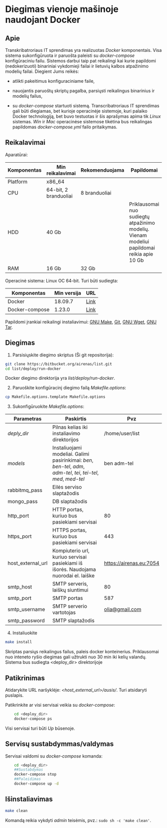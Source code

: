 # Diegimas vienoje mašinoje naudojant Docker

## Apie

Transkribatroriaus IT sprendimas yra realizuotas *Docker* komponentais. Visa sistema sukonfigūruota ir paruošta paleisti su *docker-compose* konfigūraciniu failu. Sistemos darbui taip pat reikalingi kai kurie papildomi (nedokerizuoti) binariniai vykdomieji failai ir lietuvių kalbos atpažinimo modelių failai. Diegient Jums reikės:

- atlikti pakeitimus konfiguraciniame faile,

- nauojantis paruoštų skriptų pagalba, parsiųsti reikalingus binarinius ir modelių failus,
- su *docker-compose* startuoti sistemą.
Transcribatroriaus IT sprendimas gali būti diegiamas, bet kurioje operacinėje sistemoje, kuri palaiko Docker technologiją, bet buvo testuotas ir šis aprašymas apima tik *Linux* sistemas. *Win* ir *Mac* operacinėse sistemose tikėtina bus reikalingas papildomas *docker-compose.yml* failo pritaikymas.

## Reikalavimai

Aparatūrai:

| Komponentas | Min reikalavimai | Rekomenduojama | Papildomai |
| ---|-|-|-|
| Platform | x86_64 | | |
| CPU | 64-bit, 2 branduoliai | 8 branduoliai | |
| HDD | 40 Gb | | Priklausomai nuo sudiegtų atpažinimo modelių. Vienam modeliui papildomai reikia apie 10 Gb |
| RAM  | 16 Gb | 32 Gb | |

Operacinė sistema: Linux OC 64-bit. Turi būti sudiegta:

| Komponentas | Min versija | URL |
| ---|-|-|
| Docker | 18.09.7 | [Link](https://docs.docker.com/engine/install/)
| Docker-compose | 1.23.0 | [Link](https://docs.docker.com/compose/install/) |

Papildomi įrankiai reikalingi instaliavimui: [GNU Make](https://www.gnu.org/software/make/manual/make.html), [Git](https://git-scm.com/download/linux), [GNU Wget](https://www.gnu.org/software/wget/manual/wget.html), [GNU Tar](https://www.gnu.org/software/tar/manual/).

## Diegimas

1. Parsisiųskite diegimo skriptus (Ši git repositorija):

```bash
git clone https://bitbucket.org/airenas/list.git
cd list/deploy/run-docker
```

Docker diegimo direktorija yra *list/deploy/run-docker*.

2. Paruoškite konfigūracinį diegimo failą *Makefile.options*:

```bash
cp Makefile.options.template Makefile.options
```

3. Sukonfigūruokite *Makefile.options*:

| Parametras | Paskirtis | Pvz |
| ---|-|-|
| *deply_dir* | Pilnas kelias iki instaliavimo direktorijos | /home/user/list
| *models* | Instaliuojami modeliai. Galimi pasirinkimai: *ben*,  *ben-tel*, *adm*, *adm-tel*, *tei*, *tei-tel*, *med*, *med-tel* | ben adm-tel |
| rabbitmq_pass | Eilės serviso slaptažodis ||
| mongo_pass | DB slaptažodis ||
| http_port | HTTP portas, kuriuo bus pasiekiami servisai | 80 |
| https_port | HTTPS portas, kuriuo bus pasiekiami servisai | 443 |
| host_external_url | Kompiuterio url, kuriuo servisai pasiekiami iš išorės. Naudojama nuorodai el. laiške | https://airenas.eu:7054 |
| smtp_host | SMTP serveris, laiškų siuntimui | 80 |
| smtp_port | SMTP portas | 587 |
| smtp_username | SMTP serverio vartotojas | olia@gmail.com |
| smtp_password | SMTP slaptažodis |  |

4. Instaliuokite

```bash
make install
```

Skriptas parsiųs reikalingus failus, paleis docker konteinerius. Priklausomai nuo inteneto ryšio diegimas gali užtrukti nuo 30 min iki kelių valandų.
Sistema bus sudiegta <deploy_dir> direktorijoje

## Patikrinimas

Atidarykite URL naršyklėje: *<host_external_url>/ausis/*. Turi atsidaryti puslapis.

Patikrinkite ar visi servisai veikia su *docker-compose*:

```bash
    cd <deploy_dir>
    docker-compose ps
```

Visi servisai turi būti *Up* būsenoje.

## Servisų sustabdymmas/valdymas

Servisai valdomi su *docker-compose* komanda:

```bash
    cd <deploy_dir>
    ##Sustabdymas
    docker-compose stop
    ##Paleidimas
    docker-compose up -d
```

## Išinstaliavimas

```bash
make clean
```

Komandą reikia vykdyti *admin* teisėmis, pvz.: `sudo sh -c 'make clean'`.
